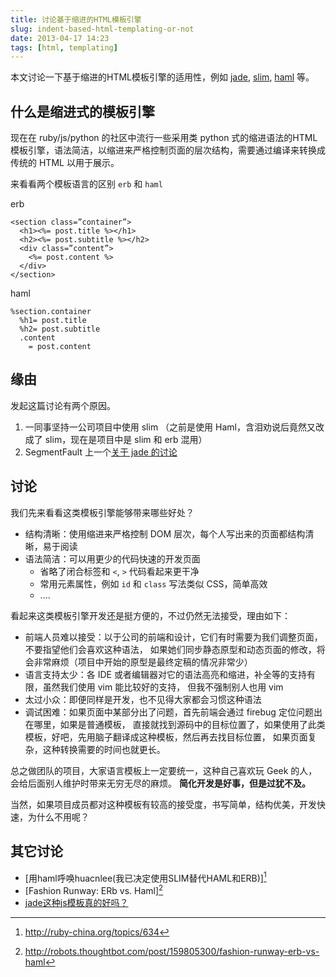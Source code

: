 ```yaml
---
title: 讨论基于缩进的HTML模板引擎 
slug: indent-based-html-templating-or-not
date: 2013-04-17 14:23
tags: [html, templating]
---
```


本文讨论一下基于缩进的HTML模板引擎的适用性，例如 [jade][], [slim][], [haml][] 等。

什么是缩进式的模板引擎
----------------------

现在在 ruby/js/python 的社区中流行一些采用类 python 式的缩进语法的HTML模板引擎，语法简洁，以缩进来严格控制页面的层次结构，需要通过编译来转换成传统的 HTML 以用于展示。

来看看两个模板语言的区别 `erb` 和 `haml`

erb

    <section class=”container”>
      <h1><%= post.title %></h1>
      <h2><%= post.subtitle %></h2>
      <div class=”content”>
        <%= post.content %>
      </div>
    </section>

haml

    %section.container
      %h1= post.title
      %h2= post.subtitle
      .content
        = post.content

缘由
--------

发起这篇讨论有两个原因。

1. 一同事坚持一公司项目中使用 slim （之前是使用 Haml，含泪劝说后竟然又改成了 slim，现在是项目中是 slim 和 erb 混用）
2. SegmentFault 上一个[关于 jade 的讨论][sf]

讨论
-------

我们先来看看这类模板引擎能够带来哪些好处？

 * 结构清晰：使用缩进来严格控制 DOM 层次，每个人写出来的页面都结构清晰，易于阅读
 * 语法简洁：可以用更少的代码快速的开发页面
   - 省略了闭合标签和 `<`, `>` 代码看起来更干净
   - 常用元素属性，例如 `id` 和 `class` 写法类似 CSS，简单高效
   - ....

看起来这类模板引擎开发还是挺方便的，不过仍然无法接受，理由如下：

 * 前端人员难以接受：以于公司的前端和设计，它们有时需要为我们调整页面，不要指望他们会喜欢这种语法，
   如果她们同步静态原型和动态页面的修改，将会非常麻烦（项目中开始的原型是最终定稿的情况非常少）
 * 语言支持太少：各 IDE 或者编辑器对它的语法高亮和缩进，补全等的支持有限，虽然我们使用 vim 能比较好的支持，
   但我不强制别人也用 vim
 * 太过小众：即便同样是开发，也不见得大家都会习惯这种语法
 * 调试困难：如果页面中某部分出了问题，首先前端会通过 firebug 定位问题出在哪里，如果是普通模板，
   直接就找到源码中的目标位置了，如果使用了此类模板，好吧，先用脑子翻译成这种模板，然后再去找目标位置，
   如果页面复杂，这种转换需要的时间也就更长。

总之做团队的项目，大家语言模板上一定要统一，这种自己喜欢玩 Geek 的人，会给后面别人维护时带来无穷无尽的麻烦。
**简化开发是好事，但是过犹不及。**

当然，如果项目成员都对这种模板有较高的接受度，书写简单，结构优美，开发快速，为什么不用呢？

其它讨论
------------

 * [用haml呼唤huacnlee(我已决定使用SLIM替代HAML和ERB)][^1]
 * [Fashion Runway: ERb vs. Haml][^3]
 * [jade这种js模板真的好吗？][sf]

[jade]: http://jade-lang.com/
[slim]: http://slim-lang.com/
[haml]: http://haml.info/
[sf]: http://segmentfault.com/q/1010000000182353

[^1]: http://ruby-china.org/topics/634
[^2]: http://segmentfault.com/q/1010000000182353#a-1020000000184633
[^3]: http://robots.thoughtbot.com/post/159805300/fashion-runway-erb-vs-haml

